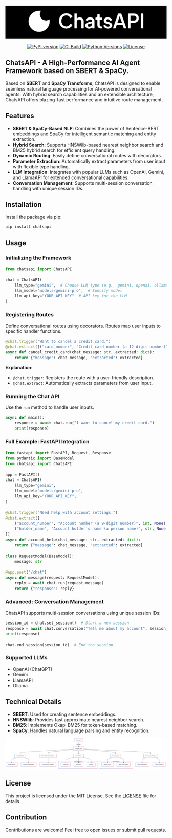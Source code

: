 ![ChatsAPI-Banner.png](docs_src%2Fimages%2FChatsAPI-Banner.png)

<div align="center">
  
  [![PyPI version](https://badge.fury.io/py/chatsapi.svg)](https://badge.fury.io/py/chatsapi)
  [![CI Build](https://github.com/chatsapi/ChatsAPI/actions/workflows/publish.yml/badge.svg)](https://github.com/chatsapi/ChatsAPI/actions/workflows/publish.yml)
  [![Python Versions](https://img.shields.io/pypi/pyversions/chatsapi.svg)](https://pypi.org/project/chatsapi/)
  [![License](https://img.shields.io/github/license/chatsapi/ChatsAPI)](https://github.com/chatsapi/ChatsAPI/blob/main/LICENSE)

</div>



## **ChatsAPI - A High-Performance AI Agent Framework based on SBERT & SpaCy.**
Based on **SBERT** and **SpaCy Transforms**, ChatsAPI is designed to enable seamless natural language processing for AI-powered conversational agents. With hybrid search capabilities and an extensible architecture, ChatsAPI offers blazing-fast performance and intuitive route management.



## Features

- **SBERT & SpaCy-Based NLP**: Combines the power of Sentence-BERT embeddings and SpaCy for intelligent semantic matching and entity extraction.
- **Hybrid Search**: Supports HNSWlib-based nearest neighbor search and BM25 hybrid search for efficient query handling.
- **Dynamic Routing**: Easily define conversational routes with decorators.
- **Parameter Extraction**: Automatically extract parameters from user input with flexible type handling.
- **LLM Integration**: Integrates with popular LLMs such as OpenAI, Gemini, and LlamaAPI for extended conversational capabilities.
- **Conversation Management**: Supports multi-session conversation handling with unique session IDs.


## Installation

Install the package via pip:

```bash
pip install chatsapi
```


## Usage

### Initializing the Framework

```python
from chatsapi import ChatsAPI

chat = ChatsAPI(
    llm_type="gemini",  # Choose LLM type (e.g., gemini, openai, ollama)
    llm_model="models/gemini-pro",  # Specify model
    llm_api_key="YOUR_API_KEY"  # API key for the LLM
)
```


### Registering Routes

Define conversational routes using decorators. Routes map user inputs to specific handler functions.

```python
@chat.trigger("Want to cancel a credit card.")
@chat.extract([("card_number", "Credit card number (a 12-digit number)", str, None)])
async def cancel_credit_card(chat_message: str, extracted: dict):
    return {"message": chat_message, "extracted": extracted}
```

**Explanation:**
- `@chat.trigger`: Registers the route with a user-friendly description.
- `@chat.extract`: Automatically extracts parameters from user input.


### Running the Chat API

Use the `run` method to handle user inputs.

```python
async def main():
    response = await chat.run("I want to cancel my credit card.")
    print(response)
```


### Full Example: FastAPI Integration

```python
from fastapi import FastAPI, Request, Response
from pydantic import BaseModel
from chatsapi import ChatsAPI

app = FastAPI()
chat = ChatsAPI(
    llm_type="gemini",
    llm_model="models/gemini-pro",
    llm_api_key="YOUR_API_KEY",
)

@chat.trigger("Need help with account settings.")
@chat.extract([
    ("account_number", "Account number (a 9-digit number)", int, None),
    ("holder_name", "Account holder's name (a person name)", str, None)
])
async def account_help(chat_message: str, extracted: dict):
    return {"message": chat_message, "extracted": extracted}

class RequestModel(BaseModel):
    message: str

@app.post("/chat")
async def message(request: RequestModel):
    reply = await chat.run(request.message)
    return {"response": reply}
```


### Advanced: Conversation Management

ChatsAPI supports multi-session conversations using unique session IDs:

```python
session_id = chat.set_session()  # Start a new session
response = await chat.conversation("Tell me about my account", session_id)
print(response)

chat.end_session(session_id)  # End the session
```


### Supported LLMs

- OpenAI (ChatGPT)
- Gemini
- LlamaAPI
- Ollama


## Technical Details

- **SBERT**: Used for creating sentence embeddings.
- **HNSWlib**: Provides fast approximate nearest neighbor search.
- **BM25**: Implements Okapi BM25 for token-based matching.
- **SpaCy**: Handles natural language parsing and entity recognition.


![logical_flow.png](docs_src%2Fimages%2Flogical_flow.png)


## License

This project is licensed under the MIT License. See the [LICENSE](LICENSE) file for details.


## Contribution

Contributions are welcome! Feel free to open issues or submit pull requests.
